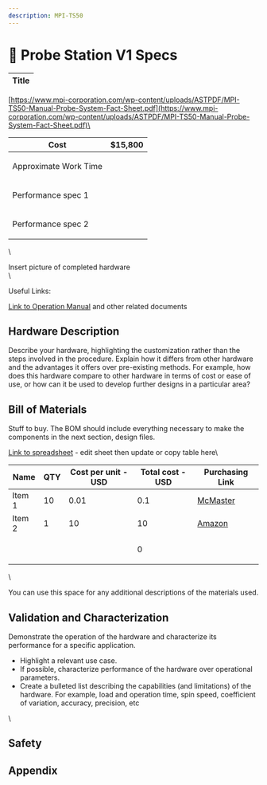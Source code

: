 ```yaml
---
description: MPI-TS50
---
```


# 📍 Probe Station V1 Specs

| Title |
| ----- |

[https://www.mpi-corporation.com/wp-content/uploads/ASTPDF/MPI-TS50-Manual-Probe-System-Fact-Sheet.pdf](https://www.mpi-corporation.com/wp-content/uploads/ASTPDF/MPI-TS50-Manual-Probe-System-Fact-Sheet.pdf)\


| Cost                  | $15,800     |
| --------------------- | ----------- |
| Approximate Work Time | <p><br></p> |
| Performance spec 1    | <p><br></p> |
| Performance spec 2    | <p><br></p> |

\


Insert picture of completed hardware\
\


Useful Links:

[Link to Operation Manual](https://docs.google.com/document/d/1WfECnmatf4ztq5hCbmSQNtmgw9UTvR6ndzOSvIV\_o5o/edit) and other related documents

## Hardware Description

Describe your hardware, highlighting the customization rather than the steps involved in the procedure. Explain how it differs from other hardware  and the advantages it offers over pre-existing methods. For example, how does this hardware compare to other hardware in terms of cost or ease of use, or how can it be used to develop further designs in a particular area?&#x20;



## Bill of Materials

Stuff to buy. The BOM should include everything necessary to make the components in the next section, design files.



[Link to spreadsheet](https://docs.google.com/spreadsheets/d/1tM25RrjC127YzbMv5\_YfaZUyqUb6dUSwdO-u9tCkjsk/edit#gid=0) - edit sheet then update or copy table here\


| Name        | QTY         | Cost per unit - USD | Total cost - USD | Purchasing Link                                 |
| ----------- | ----------- | ------------------- | ---------------- | ----------------------------------------------- |
| Item 1      | 10          | 0.01                | 0.1              | [McMaster](https://www.mcmaster.com/91251A051/) |
| Item 2      | 1           | 10                  | 10               | [Amazon](https://www.amazon.com/)               |
| <p><br></p> | <p><br></p> | <p><br></p>         | 0                | <p><br></p>                                     |

\


You can use this space for any additional descriptions of the materials used.

## Validation and Characterization

Demonstrate the operation of the hardware and characterize its performance for a specific application.

* Highlight a relevant use case.
* If possible, characterize performance of the hardware over operational parameters.
* Create a bulleted list describing the capabilities (and limitations) of the hardware.  For example, load and operation time, spin speed, coefficient of variation, accuracy, precision, etc

\


## Safety

## Appendix
